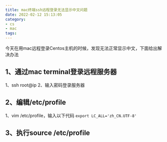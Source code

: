 ```yaml
---
title: mac终端ssh远程登录无法显示中文问题
date: 2022-02-12 15:13:05
category:
- cs
- mac
tags:
---
```


今天在用mac远程登录Centos主机的时候，发现无法正常显示中文，下面给出解决办法

## 1、通过mac terminal登录远程服务器
1、ssh root@ip
2、输入密码登录服务器

## 2、编辑/etc/profile
1、vim /etc/profile，输入以下代码
`export LC_ALL='zh_CN.UTF-8'`

## 3、执行source /etc/profile
